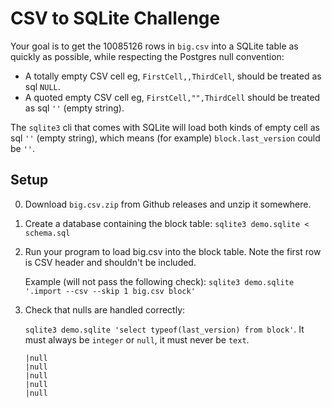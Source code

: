 # CSV to SQLite Challenge

Your goal is to get the 10085126 rows in `big.csv` into a SQLite table as quickly as possible, while respecting the Postgres null convention:

- A totally empty CSV cell eg, `FirstCell,,ThirdCell`, should be treated as sql `NULL`.
- A quoted empty CSV cell eg, `FirstCell,"",ThirdCell` should be treated as sql `''` (empty string).

The `sqlite3` cli that comes with SQLite will load both kinds of empty cell as sql `''` (empty string), which means (for example) `block.last_version` could be `''`.

## Setup

0. Download `big.csv.zip` from Github releases and unzip it somewhere.
1. Create a database containing the block table: `sqlite3 demo.sqlite < schema.sql`
2. Run your program to load big.csv into the block table. Note the first row is CSV header and shouldn't be included.

   Example (will not pass the following check): `sqlite3 demo.sqlite '.import --csv --skip 1 big.csv block'`

3. Check that nulls are handled correctly:

   `sqlite3 demo.sqlite 'select typeof(last_version) from block'`. It must always be `integer` or `null`, it must never be `text`.

   ```text
   |null
   |null
   |null
   |null
   |null
   ```

